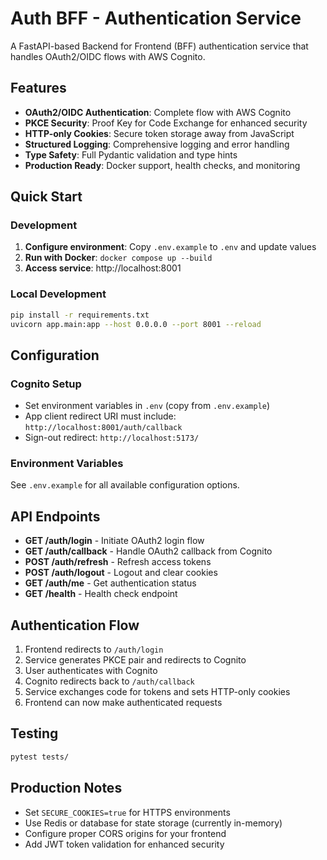 # Auth BFF - Authentication Service

A FastAPI-based Backend for Frontend (BFF) authentication service that handles OAuth2/OIDC flows with AWS Cognito.

## Features

- **OAuth2/OIDC Authentication**: Complete flow with AWS Cognito
- **PKCE Security**: Proof Key for Code Exchange for enhanced security
- **HTTP-only Cookies**: Secure token storage away from JavaScript
- **Structured Logging**: Comprehensive logging and error handling
- **Type Safety**: Full Pydantic validation and type hints
- **Production Ready**: Docker support, health checks, and monitoring

## Quick Start

### Development
1. **Configure environment**: Copy `.env.example` to `.env` and update values
2. **Run with Docker**: `docker compose up --build`
3. **Access service**: http://localhost:8001

### Local Development
```bash
pip install -r requirements.txt
uvicorn app.main:app --host 0.0.0.0 --port 8001 --reload
```

## Configuration

### Cognito Setup
- Set environment variables in `.env` (copy from `.env.example`)
- App client redirect URI must include: `http://localhost:8001/auth/callback`
- Sign-out redirect: `http://localhost:5173/`

### Environment Variables
See `.env.example` for all available configuration options.

## API Endpoints

- **GET /auth/login** - Initiate OAuth2 login flow
- **GET /auth/callback** - Handle OAuth2 callback from Cognito
- **POST /auth/refresh** - Refresh access tokens
- **POST /auth/logout** - Logout and clear cookies
- **GET /auth/me** - Get authentication status
- **GET /health** - Health check endpoint

## Authentication Flow

1. Frontend redirects to `/auth/login`
2. Service generates PKCE pair and redirects to Cognito
3. User authenticates with Cognito
4. Cognito redirects back to `/auth/callback`
5. Service exchanges code for tokens and sets HTTP-only cookies
6. Frontend can now make authenticated requests

## Testing

```bash
pytest tests/
```

## Production Notes

- Set `SECURE_COOKIES=true` for HTTPS environments
- Use Redis or database for state storage (currently in-memory)
- Configure proper CORS origins for your frontend
- Add JWT token validation for enhanced security
